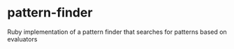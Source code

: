 # pattern-finder
Ruby implementation of a pattern finder that searches for patterns based on evaluators
